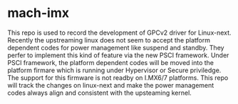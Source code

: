 # mach-imx

This repo is used to record the development of GPCv2 driver for Linux-next. Recently the upstreaming linux does not seem to accept the platform dependent codes for power management like suspend and standby. They perfer to implement this kind of feature via the new PSCI framework. Under PSCI framework, the platform dependent codes will be moved into the platform firmare which is running under Hypervisor or Secure priviledge. The support for this firmware is not readby on I.MX6/7 platforms. This repo will track the changes on linux-next and make the power management codes always align and consistent with the upsteaming kernel.
